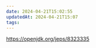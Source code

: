 ```yaml
---
date: 2024-04-21T15:02:55
updatedAt: 2024-04-21T15:07
tags: 
---
```

https://openjdk.org/jeps/8323335